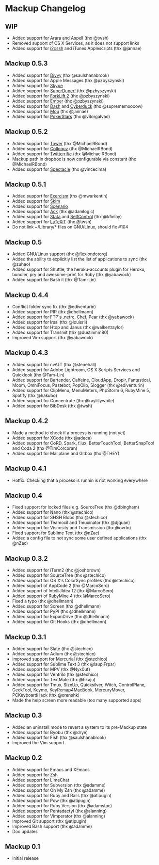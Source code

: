 # Mackup Changelog

## WIP

- Added support for Arara and Aspell (thx @twsh)
- Removed support of OS X Services, as it does not support links
- Added support for [i2cssh](https://github.com/wouterdebie/i2cssh) and iTunes Applescripts (thx @jannae)

## Mackup 0.5.3

- Added support for [Divvy](http://mizage.com/divvy/) (thx @saulshanabrook)
- Added support for Apple Messages (thx @pzbyszynski)
- Added support for [Skype](http://www.skype.com/)
- Added support for [SuperDuper!](http://www.shirt-pocket.com/SuperDuper/SuperDuperDescription.html) (thx @pzbyszynski)
- Added support for [ForkLift 2](http://www.binarynights.com/forklift/) (thx @pzbyszynski)
- Added support for [Ember](http://www.realmacsoftware.com/ember) (thx @pzbyszynski)
- Added support for [Dash](http://kapeli.com/dash) and [Cyberduck](http://cyberduck.ch/) (thx @suprememoocow)
- Added support for [Mou](http://mouapp.com/) (thx @jannae)
- Added support for [PokerStars](http://www.pokerstars.com/) (thx @vitorgalvao)

## Mackup 0.5.2

- Added support for [Tower](http://www.git-tower.com/) (thx @MichaelRBond)
- Added support for [Colloquy](http://colloquy.info/) (thx @MichaelRBond)
- Added support for [Twitterrific](http://twitterrific.com/) (thx @MichaelRBond)
- Mackup path in dropbox is now configurable via constant (thx @MichaelRBond)
- Added support for [Spectacle](http://spectacleapp.com/) (thx @vincecima)

## Mackup 0.5.1

- Added support for [Exercism](http://exercism.io/) (thx @mwarkentin)
- Added support for [Skim](http://skim-app.sourceforge.net/)
- Added support for [Scenario](http://www.lagentesoft.com/scenario/)
- Added support for [Ack](http://beyondgrep.com/) (thx @adamlogic)
- Added support for [Stata](http://www.stata.com/) and [SelfControl](http://selfcontrolapp.com/) (thx @kfinlay)
- Added support for [LaTeXiT](http://www.chachatelier.fr/latexit/latexit-home.php?lang=en) (thx @twsh)
- Do not link ~/Library/* files on GNU/Linux, should fix #104

## Mackup 0.5

- Added GNU/Linux support (thx @flexiondotorg)
- Added the ability to explicitly list the list of applications to sync (thx
  @zuhao)
- Added support for Shuttle, the heroku-accounts plugin for Heroku, bundler, pry
  and awesome-print for Ruby (thx @yabawock)
- Added support for Bash it (thx @Tam-Lin)

## Mackup 0.4.4

- Conflict folder sync fix (thx @ediventurin)
- Added support for PIP (thx @dhellmann)
- Added support for FTP's .netrc, Chef, Pear (thx @yabawock)
- Added support for Irssi (thx @louisrli)
- Added support for Htop and Janus (thx @walkertraylor)
- Added support for Transmit (thx @dustinmm80)
- Improved Vim support (thx @yabawock)

## Mackup 0.4.3

- Added support for nvALT (thx @stenehall)
- Added support for Adobe Lightroom, OS X Scripts Services and Quicklook (thx
  @Tam-Lin)
- Added support for Bartender, Caffeine, CloudApp, Droplr, Fantastical, Moom,
  OmniFocus, Pastebot, PopClip, Slogger (thx @ediventurin)
- Added support for ClipMenu, MenuMeters, PhpStorm 6, RubyMine 5, Spotify
  (thx @hakubo)
- Added support for Concentrate (thx @raylillywhite)
- Added support for BibDesk (thx @twsh)

## Mackup 0.4.2

- Made a method to check if a process is running (not yet)
- Added support for XCode (thx @adeca)
- Added support for CoRD, Spark, f.lux, BetterTouchTool, BetterSnapTool and
  Coda 2 (thx @TimCorcoran)
- Added support for Mailplane and Gitbox (thx @THEY)

## Mackup 0.4.1

- Hotfix: Checking that a process is runnin is not working everywhere

## Mackup 0.4

- Fixed support for locked files e.g. SourceTree (thx @dbingham)
- Added support for Nano (thx @stechico)
- Added support for SHSH Blobs (thx @stechico)
- Added support for Teamocil and Tmuxinator (thx @djquan)
- Added support for Viscosity and Transmission (thx @ovrtn)
- Fixed support for Sublime Text (thx @nZac)
- Added a config file to not sync some user defined applications (thx @nZac)

## Mackup 0.3.2

- Added support for iTerm2 (thx @joshbrown)
- Added support for SourceTree (thx @stechico)
- Added support for OS X's ColorSync profiles (thx @stechico)
- Added support of AppCode 2 (thx @MarcoSero)
- Added support of IntelliJIdea 12 (thx @MarcoSero)
- Added support of RubyMine 4 (thx @MarcoSero)
- Fixed a typo (thx @dhellmann)
- Added support for Screen (thx @dhellmann)
- Added support for PyPI (thx @dhellmann)
- Added support for ExpanDrive (thx @dhellmann)
- Added support for Git Hooks (thx @dhellmann)

## Mackup 0.3.1

- Added support for Slate (thx @stechico)
- Added support for Adium (thx @stechico)
- Improved support for Mercurial (thx @stechico)
- Added support for Sublime Text 3 (thx @laupiFrpar)
- Added support for MPV (thx @Nyx0uf)
- Added support for Ventrilo (thx @stechico)
- Added support for TextMate (thx @hkaju)
- Added support for Tmux, SizeUp, Quicksilver, Witch, ControlPlane, GeekTool,
  Keymo, KeyRemap4MacBook, MercuryMover, PCKeyboardHack (thx @orenshk)
- Made the help screen more readable (too many supported apps)

## Mackup 0.3

- Added an uninstall mode to revert a system to its pre-Mackup state
- Added support for Byobu (thx @drye)
- Added support for Fish (thx @saulshanabrook)
- Improved the Vim support

## Mackup 0.2

- Added support for Emacs and XEmacs
- Added support for Zsh
- Added support for LimeChat
- Added support for Subversion (thx @adamme)
- Added support for Oh My Zsh (thx @adamme)
- Added support for Ruby and Rails (thx @atipugin)
- Added support for Pow (thx @atipugin)
- Added support for Ruby Version (thx @adamstac)
- Added support for Pentadactyl (thx @alanning)
- Added support for Vimperator (thx @alanning)
- Improved Git support (thx @atipugin)
- Improved Bash support (thx @adamme)
- Doc updates

## Mackup 0.1

- Initial release
